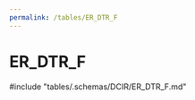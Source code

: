 ```yaml
---
permalink: /tables/ER_DTR_F
---
```

# ER_DTR_F
<!-- SPDX-License-Identifier: MPL-2.0 -->

<!-- ATTENTION : Ne pas supprimer ou modifier la ligne ci-dessous -->
#include "tables/.schemas/DCIR/ER_DTR_F.md"
<!-- ATTENTION : Ne pas supprimer ou modifier la ligne ci-dessus -->

